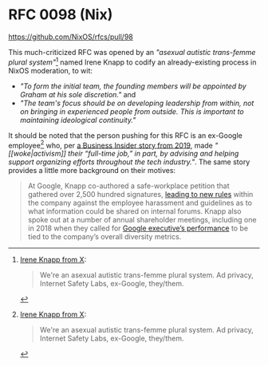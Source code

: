 
# RFC 0098 (Nix)

https://github.com/NixOS/rfcs/pull/98

This much-criticized RFC was opened by an *"asexual autistic trans-femme plural system"*[^profile] named Irene Knapp to codify an already-existing process in NixOS moderation, to wit:

- *"To form the initial team, the founding members will be appointed by Graham at his sole discretion."* and
- *"The team's focus should be on developing leadership from within, not on bringing in experienced people from outside. This is important to maintaining ideological continuity."*

It should be noted that the person pushing for this RFC is an ex-Google employee[^profile] who, per [a Business Insider story from 2019](https://www.businessinsider.com/irene-knapp-google-organizer-is-leaving-over-burnout-retaliation-2019-9), made *"[[woke|activism]] their “full-time job,” in part, by advising and helping support organizing efforts throughout the tech industry."*. The same story provides a little more background on their motives:

> At Google, Knapp co-authored a safe-workplace petition that gathered over 2,500 hundred signatures, [leading to new rules](https://www.wired.com/story/google-tries-new-rules-to-curtail-harassment-of-employees/) within the company against the employee harassment and guidelines as to what information could be shared on internal forums. Knapp also spoke out at a number of annual shareholder meetings, including one in 2018 when they called for [Google executive’s performance](https://www.businessinsider.com/google-engineer-irene-knapp-calls-out-board-on-diversity-2018-6) to be tied to the company’s overall diversity metrics.

[^profile]: [Irene Knapp from X](https://archive.is/02rWF):
    > We're an asexual autistic trans-femme plural system. Ad privacy, Internet Safety Labs, ex-Google, they/them.
